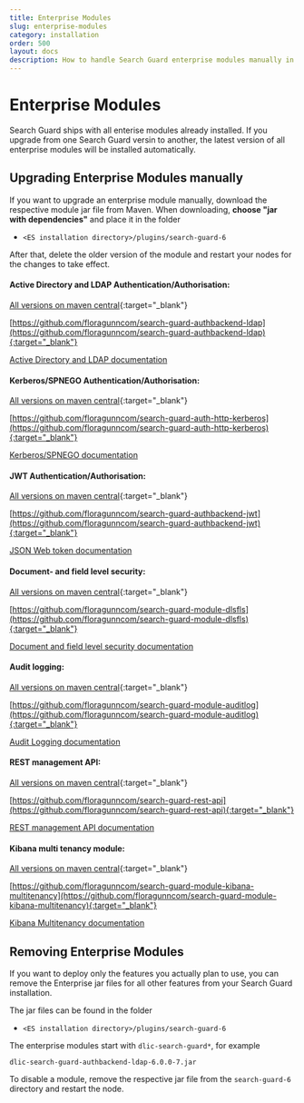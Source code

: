 ```yaml
---
title: Enterprise Modules
slug: enterprise-modules
category: installation
order: 500
layout: docs
description: How to handle Search Guard enterprise modules manually in case you  want to install newer versions or remove some functionality.
---
```

<!---
Copryight 2017 floragunn GmbH
-->
# Enterprise Modules

Search Guard ships with all enterise modules already installed. If you upgrade from one Search Guard versin to another, the latest version of all enterprise modules will be installed automatically.

## Upgrading Enterprise Modules manually

If you want to upgrade an enterprise module manually, download the respective module jar file from Maven. When downloading, **choose "jar  with dependencies"** and place it in the folder 

* `<ES installation directory>/plugins/search-guard-6`

After that, delete the older version of the module and restart your nodes for the changes to take effect.

#### Active Directory and LDAP Authentication/Authorisation:
[All versions on maven central](http://search.maven.org/#search%7Cgav%7C1%7Cg%3A%22com.floragunn%22%20AND%20a%3A%22dlic-search-guard-authbackend-ldap%22){:target="_blank"}

[https://github.com/floragunncom/search-guard-authbackend-ldap](https://github.com/floragunncom/search-guard-authbackend-ldap){:target="_blank"}

[Active Directory and LDAP documentation](ldap.md)

#### Kerberos/SPNEGO Authentication/Authorisation:
[All versions on maven central](http://search.maven.org/#search%7Cgav%7C1%7Cg%3A%22com.floragunn%22%20AND%20a%3A%22dlic-search-guard-auth-http-kerberos%22){:target="_blank"}

[https://github.com/floragunncom/search-guard-auth-http-kerberos](https://github.com/floragunncom/search-guard-auth-http-kerberos){:target="_blank"}

[Kerberos/SPNEGO documentation](kerberos.md)

#### JWT Authentication/Authorisation:
[All versions on maven central](http://search.maven.org/#search%7Cgav%7C1%7Cg%3A%22com.floragunn%22%20AND%20a%3A%22dlic-search-guard-auth-http-jwt%22){:target="_blank"}

[https://github.com/floragunncom/search-guard-authbackend-jwt](https://github.com/floragunncom/search-guard-authbackend-jwt){:target="_blank"}

[JSON Web token documentation](jwt.md)

#### Document- and field level security:
[All versions on maven central](http://search.maven.org/#search%7Cgav%7C1%7Cg%3A%22com.floragunn%22%20AND%20a%3A%22dlic-search-guard-module-dlsfls%22){:target="_blank"}

[https://github.com/floragunncom/search-guard-module-dlsfls](https://github.com/floragunncom/search-guard-module-dlsfls){:target="_blank"}

[Document and field level security documentation](dlsfls.md)

#### Audit logging:
[All versions on maven central](http://search.maven.org/#search%7Cgav%7C1%7Cg%3A%22com.floragunn%22%20AND%20a%3A%22dlic-search-guard-module-auditlog%22){:target="_blank"}

[https://github.com/floragunncom/search-guard-module-auditlog](https://github.com/floragunncom/search-guard-module-auditlog){:target="_blank"}

[Audit Logging documentation](auditlogging.md)

#### REST management API:
[All versions on maven central](http://search.maven.org/#search%7Cgav%7C1%7Cg%3A%22com.floragunn%22%20AND%20a%3A%22dlic-search-guard-rest-api%22){:target="_blank"}

[https://github.com/floragunncom/search-guard-rest-api](https://github.com/floragunncom/search-guard-rest-api){:target="_blank"}

[REST management API documentation](restapi_api_access.md)

#### Kibana multi tenancy module:
[All versions on maven central](http://search.maven.org/#search%7Cgav%7C1%7Cg%3A%22com.floragunn%22%20AND%20a%3A%22dlic-search-guard-module-kibana-multitenancy%22){:target="_blank"}

[https://github.com/floragunncom/search-guard-module-kibana-multitenancy](https://github.com/floragunncom/search-guard-module-kibana-multitenancy){:target="_blank"}

[Kibana Multitenancy documentation](kibana_multitenancy.md)

## Removing Enterprise Modules

If you want to deploy only the features you actually plan to use, you can remove the Enterprise jar files for all other features from your Search Guard installation.

The jar files can be found in the folder

* `<ES installation directory>/plugins/search-guard-6`

The enterprise modules start with `dlic-search-guard*`, for example

```
dlic-search-guard-authbackend-ldap-6.0.0-7.jar 
```

To disable a module, remove the respective jar file from the `search-guard-6` directory and restart the node.